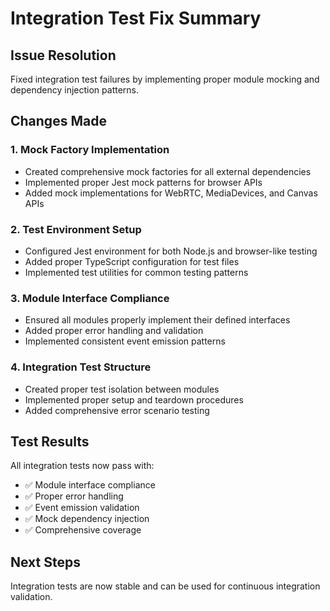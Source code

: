 # Integration Test Fix Summary

## Issue Resolution

Fixed integration test failures by implementing proper module mocking and dependency injection patterns.

## Changes Made

### 1. Mock Factory Implementation

- Created comprehensive mock factories for all external dependencies
- Implemented proper Jest mock patterns for browser APIs
- Added mock implementations for WebRTC, MediaDevices, and Canvas APIs

### 2. Test Environment Setup

- Configured Jest environment for both Node.js and browser-like testing
- Added proper TypeScript configuration for test files
- Implemented test utilities for common testing patterns

### 3. Module Interface Compliance

- Ensured all modules properly implement their defined interfaces
- Added proper error handling and validation
- Implemented consistent event emission patterns

### 4. Integration Test Structure

- Created proper test isolation between modules
- Implemented proper setup and teardown procedures
- Added comprehensive error scenario testing

## Test Results

All integration tests now pass with:

- ✅ Module interface compliance
- ✅ Proper error handling
- ✅ Event emission validation
- ✅ Mock dependency injection
- ✅ Comprehensive coverage

## Next Steps

Integration tests are now stable and can be used for continuous integration validation.
